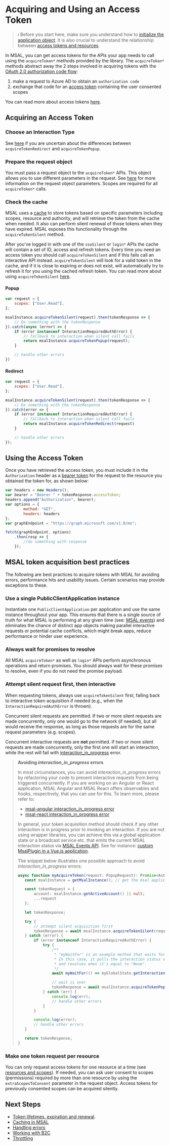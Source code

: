 # Acquiring and Using an Access Token

> :information_source: Before you start here, make sure you understand how to [initialize the application object](./initialization.md). It is also crucial to understand the relationship between [access tokens and resources](./resources-and-scopes.md).

In MSAL, you can get access tokens for the APIs your app needs to call using the `acquireToken*` methods provided by the library. The `acquireToken*` methods abstract away the 2 steps involved in acquiring tokens with the [OAuth 2.0 authorization code flow](https://docs.microsoft.com/azure/active-directory/develop/v2-oauth2-auth-code-flow):

1. make a request to Azure AD to obtain an `authorization code`
1. exchange that code for an [access token](https://docs.microsoft.com/azure/active-directory/develop/access-tokens) containing the user consented scopes

You can read more about access tokens [here](https://docs.microsoft.com/azure/active-directory/develop/access-tokens).

## Acquiring an Access Token

### Choose an Interaction Type

See [here](./initialization.md#choosing-an-interaction-type) if you are uncertain about the differences between `acquireTokenRedirect` and `acquireTokenPopup`.

### Prepare the request object

You must pass a request object to the `acquireToken*` APIs. This object allows you to use different parameters in the request. See [here](./request-response-object.md) for more information on the request object parameters. Scopes are required for all `acquireToken*` calls.

### Check the cache

MSAL uses a [cache](./caching.md) to store tokens based on specific parameters including scopes, resource and authority, and will retrieve the token from the cache when needed. It also can perform silent renewal of those tokens when they have expired. MSAL exposes this functionality through the `acquireTokenSilent` method.

After you've logged in with one of the `ssoSilent` or `login*` APIs the cache will contain a set of ID, access and refresh tokens. Every time you need an access token you should call `acquireTokenSilent` and if this fails call an interactive API instead. `acquireTokenSilent` will look for a valid token in the cache, and if it is close to expiring or does not exist, will automatically try to refresh it for you using the cached refresh token. You can read more about using `acquireTokenSilent` [here](./token-lifetimes.md#token-renewal).

#### Popup

```javascript
var request = {
    scopes: ["User.Read"],
};

msalInstance.acquireTokenSilent(request).then(tokenResponse => {
    // Do something with the tokenResponse
}).catch(async (error) => {
    if (error instanceof InteractionRequiredAuthError) {
        // fallback to interaction when silent call fails
        return msalInstance.acquireTokenPopup(request);
    }

    // handle other errors
})
```

#### Redirect

```javascript
var request = {
    scopes: ["User.Read"],
};

msalInstance.acquireTokenSilent(request).then(tokenResponse => {
    // Do something with the tokenResponse
}).catch(error => {
    if (error instanceof InteractionRequiredAuthError) {
        // fallback to interaction when silent call fails
        return msalInstance.acquireTokenRedirect(request)
    }

    // handle other errors
});
```

## Using the Access Token

Once you have retrieved the access token, you must include it in the `Authorization` header as a [bearer token](https://www.rfc-editor.org/rfc/rfc6750) for the request to the resource you obtained the token for, as shown below:

```JavaScript
var headers = new Headers();
var bearer = "Bearer " + tokenResponse.accessToken;
headers.append("Authorization", bearer);
var options = {
        method: "GET",
        headers: headers
};
var graphEndpoint = "https://graph.microsoft.com/v1.0/me";

fetch(graphEndpoint, options)
    .then(resp => {
        //do something with response
    });
```

## MSAL token acquisition best practices

The following are best practices to acquire tokens with MSAL for avoiding errors, performance hits and usability issues. Certain scenarios may provide exceptions to these.

### Use a single PublicClientApplication instance

Instantiate one `PublicClientApplication` per application and use the same instance throughout your app. This ensures that there is a single source of truth for what MSAL is performing at any given time (see: [MSAL events](events.md)) and eliminates the chance of distinct app objects making parallel interactive requests or potential cache conflicts, which might break apps, reduce performance or hinder user experience.

### Always wait for promises to resolve

All MSAL `acquireToken*` as well as `login*` APIs perform asynchronous operations and return promises. You should always wait for these promises to resolve, even if you do not need the promise payload.

### Attempt silent request first, then interactive

When requesting tokens, always use `acquireTokenSilent` first, falling back to interactive token acquisition if needed (e.g., when the `InteractionRequiredAuthError` is thrown).

Concurrent silent requests are permitted. If two or more silent requests are made concurrently, only one would go to the network (if needed), but all would receive the response, as long as those requests are for the same request parameters (e.g. scopes).

Concurrent interactive requests are **not** permitted. If two or more silent requests are made concurrently, only the first one will start an interaction, while the rest will fail with [interaction_in_progress](https://github.com/AzureAD/microsoft-authentication-library-for-js/blob/dev/lib/msal-browser/docs/errors.md#interaction_in_progress) error.

> **Avoiding *interaction_in_progress* errors**
>
> In most circumstances, you can avoid *interaction_in_progress* errors by refactoring your code to prevent interactive requests from being triggered concurrently. If you are working on an Angular or React application, MSAL Angular and MSAL React offers observables and hooks, respectively, that you can use for this. To learn more, please refer to:
>
> - [msal-angular interaction_in_progress error](https://github.com/AzureAD/microsoft-authentication-library-for-js/blob/dev/lib/msal-angular/docs/v2-docs/errors.md#interaction_in_progress)
> - [msal-react interaction_in_progress error](https://github.com/AzureAD/microsoft-authentication-library-for-js/blob/dev/lib/msal-react/docs/errors.md#interaction_in_progress)
>
> In general, your token acquisition method should check if any other interaction is in progress prior to invoking an interaction. If you are not using wrapper libraries, you can achieve this via a global application state or a broadcast service etc. that emits the current MSAL interaction status via [MSAL Events API](./events.md). See for instance: [custom MsalPlugin in a Vue.js application](../../../samples/msal-browser-samples/vue3-sample-app/src/plugins/msalPlugin.ts).
>
> The snippet below illustrates one possible approach to avoid *interaction_in_progress* errors:
>
> ```typescript
> async function myAcquireToken(request: PopupRequest): Promise<AuthenticationResult> {
>    const msalInstance = getMsalInstance(); // get the msal application instance
>
>    const tokenRequest = {
>        account: msalInstance.getActiveAccount() || null;
>        ...request
>    };
>
>    let tokenResponse;
>
>    try {
>        // attempt silent acquisition first
>        tokenResponse = await msalInstance.acquireTokenSilent(request);
>    } catch (error) {
>        if (error instanceof InteractionRequiredAuthError) {
>            try {
>                /**
>                 * "myWaitFor" is an example method that waits for a condition to be true.
>                 * In this case, it polls the interaction status via getInteractionStatus()
>                 * and resolves when it's equal to "None".
>                 */
>                await myWaitFor(() => myGlobalState.getInteractionStatus() === InteractionStatus.None);
>
>                // wait is over
>                tokenResponse = await msalInstance.acquireTokenPopup(request);
>            } catch (err) {
>                console.log(err);
>                // handle other errors
>            }
>        }
>
>        console.log(error);
>        // handle other errors
>    }
>
>    return tokenResponse;
> }
> ```

### Make one token request per resource

You can only request access tokens for one resource at a time (see [resources and scopes](resources-and-scopes.md)). If needed, you can ask user consent to scopes (permissions) required by more than one resource by using the `extraScopesToConsent` parameter in the request object. Access tokens for previously consented scopes can be acquired silently.

## Next Steps

- [Token lifetimes, expiration and renewal](./token-lifetimes.md).
- [Caching in MSAL](./caching.md)
- [Handling errors](./errors.md)
- [Working with B2C](./working-with-b2c.md)
- [Throttling](../../msal-common/docs/Throttling.md)
